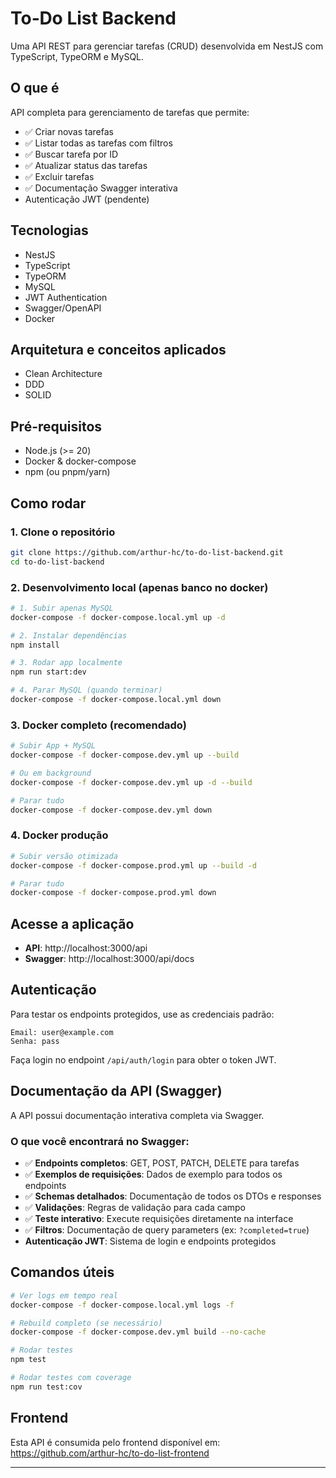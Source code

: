 # To‑Do List Backend

Uma API REST para gerenciar tarefas (CRUD) desenvolvida em NestJS com TypeScript, TypeORM e MySQL.

## O que é

API completa para gerenciamento de tarefas que permite:

- ✅ Criar novas tarefas
- ✅ Listar todas as tarefas com filtros
- ✅ Buscar tarefa por ID
- ✅ Atualizar status das tarefas
- ✅ Excluir tarefas
- ✅ Documentação Swagger interativa
- Autenticação JWT (pendente)

## Tecnologias

- NestJS
- TypeScript
- TypeORM
- MySQL
- JWT Authentication
- Swagger/OpenAPI
- Docker

## Arquitetura e conceitos aplicados

- Clean Architecture
- DDD
- SOLID

## Pré-requisitos

- Node.js (>= 20)
- Docker & docker-compose
- npm (ou pnpm/yarn)

## Como rodar

### 1. Clone o repositório

```bash
git clone https://github.com/arthur-hc/to-do-list-backend.git
cd to-do-list-backend
```

### 2. Desenvolvimento local (apenas banco no docker)

```bash
# 1. Subir apenas MySQL
docker-compose -f docker-compose.local.yml up -d

# 2. Instalar dependências
npm install

# 3. Rodar app localmente
npm run start:dev

# 4. Parar MySQL (quando terminar)
docker-compose -f docker-compose.local.yml down
```

### 3. Docker completo (recomendado)

```bash
# Subir App + MySQL
docker-compose -f docker-compose.dev.yml up --build

# Ou em background
docker-compose -f docker-compose.dev.yml up -d --build

# Parar tudo
docker-compose -f docker-compose.dev.yml down
```

### 4. Docker produção

```bash
# Subir versão otimizada
docker-compose -f docker-compose.prod.yml up --build -d

# Parar tudo
docker-compose -f docker-compose.prod.yml down
```

## Acesse a aplicação

- **API**: http://localhost:3000/api
- **Swagger**: http://localhost:3000/api/docs

## Autenticação

Para testar os endpoints protegidos, use as credenciais padrão:

```
Email: user@example.com
Senha: pass
```

Faça login no endpoint `/api/auth/login` para obter o token JWT.

## Documentação da API (Swagger)

A API possui documentação interativa completa via Swagger.

### O que você encontrará no Swagger:

- ✅ **Endpoints completos**: GET, POST, PATCH, DELETE para tarefas
- ✅ **Exemplos de requisições**: Dados de exemplo para todos os endpoints
- ✅ **Schemas detalhados**: Documentação de todos os DTOs e responses
- ✅ **Validações**: Regras de validação para cada campo
- ✅ **Teste interativo**: Execute requisições diretamente na interface
- ✅ **Filtros**: Documentação de query parameters (ex: `?completed=true`)
- **Autenticação JWT**: Sistema de login e endpoints protegidos

## Comandos úteis

```bash
# Ver logs em tempo real
docker-compose -f docker-compose.local.yml logs -f

# Rebuild completo (se necessário)
docker-compose -f docker-compose.dev.yml build --no-cache

# Rodar testes
npm test

# Rodar testes com coverage
npm run test:cov
```

## Frontend

Esta API é consumida pelo frontend disponível em:
https://github.com/arthur-hc/to-do-list-frontend

---
